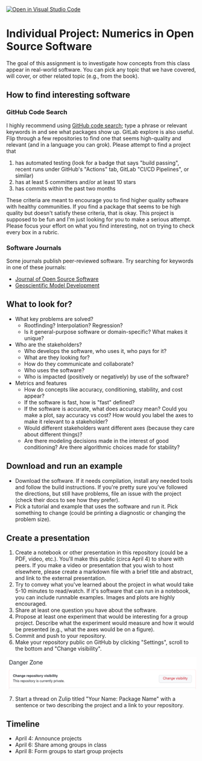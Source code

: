 [![Open in Visual Studio Code](https://classroom.github.com/assets/open-in-vscode-f059dc9a6f8d3a56e377f745f24479a46679e63a5d9fe6f495e02850cd0d8118.svg)](https://classroom.github.com/online_ide?assignment_repo_id=7529323&assignment_repo_type=AssignmentRepo)
# Individual Project: Numerics in Open Source Software

The goal of this assignment is to investigate how concepts from this class appear in
real-world software.  You can pick any topic that we have covered, will cover, or other
related topic (e.g., from the book). 

## How to find interesting software

### GitHub Code Search
I highly recommend using [GitHub code search](https://github.com/search); type a phrase or relevant keywords in and see what packages show up. GitLab explore is also useful. Flip through a few repositories to find one that seems high-quality and relevant (and in a language you can grok). Please attempt to find a project that

1. has automated testing (look for a badge that says "build passing", recent runs under GitHub's "Actions" tab, GitLab "CI/CD Pipelines", or similar)
2. has at least 5 committers and/or at least 10 stars
3. has commits within the past two months

These criteria are meant to encourage you to find higher quality software with
healthy communities. If you find a package that seems to be high quality but
doesn't satisfy these criteria, that is okay. This project is supposed to be
fun and I'm just looking for you to make a serious attempt. Please focus your
effort on what you find interesting, not on trying to check every box in a
rubric.

### Software Journals

Some journals publish peer-reviewed software. Try searching for keywords in one of these journals:
* [Journal of Open Source Software](https://joss.theoj.org/papers/)
* [Geoscientific Model Development](https://gmd.copernicus.org/)

## What to look for?

* What key problems are solved?
  * Rootfinding? Interpolation? Regression?
  * Is it general-purpose software or domain-specific? What makes it unique?
* Who are the stakeholders?
  * Who develops the software, who uses it, who pays for it?
  * What are they looking for?
  * How do they communicate and collaborate?
  * Who uses the software?
  * Who is impacted (positively or negatively) by use of the software?
* Metrics and features
  * How do concepts like accuracy, conditioning, stability, and cost appear?
  * If the software is fast, how is "fast" defined?
  * If the software is accurate, what does accuracy mean? Could you make a plot, say accuracy vs cost? How would you label the axes to make it relevant to a stakeholder?
  * Would different stakeholders want different axes (because they care about different things)?
  * Are there modeling decisions made in the interest of good conditioning? Are there algorithmic choices made for stability?

## Download and run an example

* Download the software. If it needs compilation, install any needed tools and follow the build instructions. If you're pretty sure you've followed the directions, but still have problems, file an issue with the project (check their docs to see how they prefer).
* Pick a tutorial and example that uses the software and run it. Pick something to change (could be printing a diagnostic or changing the problem size).

## Create a presentation

1. Create a notebook or other presentation in this repository (could be a PDF, video, etc.). You'll make this public (circa April 4) to share with peers. If you make a video or presentation that you wish to host elsewhere, please create a markdown file with a brief title and abstract, and link to the external presentation. 
2. Try to convey what you've learned about the project in what would take 5-10 minutes to read/watch. If it's software that can run in a notebook, you can include runnable examples. Images and plots are highly encouraged.
3. Share at least one question you have about the software.
4. Propose at least one experiment that would be interesting for a group project. Describe what the experiment would measure and how it would be presented (e.g., what the axes would be on a figure).
5. Commit and push to your repository.
6. Make your repository public on GitHub by clicking "Settings", scroll to the bottom and "Change visibility".

![](img/make-public.png)

7. Start a thread on Zulip titled "Your Name: Package Name" with a sentence or two describing the project and a link to your repository.

## Timeline

* April 4: Announce projects
* April 6: Share among groups in class
* April 8: Form groups to start group projects
